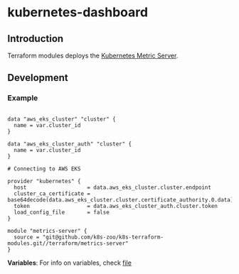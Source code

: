 # kubernetes-dashboard

## Introduction

Terraform modules deploys the [Kubernetes Metric Server](https://github.com/kubernetes-sigs/metrics-server).

## Development

### Example

```hcl-terraform

data "aws_eks_cluster" "cluster" {
  name = var.cluster_id
}

data "aws_eks_cluster_auth" "cluster" {
  name = var.cluster_id
}

# Connecting to AWS EKS
   
provider "kubernetes" {
  host                   = data.aws_eks_cluster.cluster.endpoint
  cluster_ca_certificate = base64decode(data.aws_eks_cluster.cluster.certificate_authority.0.data)
  token                  = data.aws_eks_cluster_auth.cluster.token
  load_config_file       = false
}

module "metrics-server" {
  source = "git@github.com/k8s-zoo/k8s-terraform-modules.git//terraform/metrics-server"
}
```
 
**Variables**: For info on variables, check [file](variables.tf)